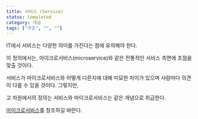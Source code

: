 ```yaml
---
title: 서비스 (Service)
status: Completed
category: 개념
tags: ["구조", "", ""]
---
```


<!--Please note that in IT, service has multiple meanings.-->
IT에서 서비스는 다양한 의미를 가진다는 점에 유의해야 한다.
<!-- In this definition, we'll focus on the more traditional one: service as in microservice.  -->
이 정의에서는, 마이크로서비스(microservice)와 같은 전통적인 서비스 측면에 초점을 맞출 것이다.
<!-- How or even if services differ from microservices is nuanced and different people may have different opinions.  -->
서비스가 마이크로서비스와 어떻게 다른지에 대해 미묘한 차이가 있으며 사람마다 의견이 다를 수 있을 것이다. 그렇지만, 
<!-- For a high-level definition, we'll treat them as the same.  -->
고 차원에서의 정의는 서비스와 마이크로서비스는 같은 개념으로 취급한다.
<!-- Please refer to the [microservices](/microservices/) definition. -->
[마이크로서비스](/ko/microservices/)를 참조하길 바란다.
